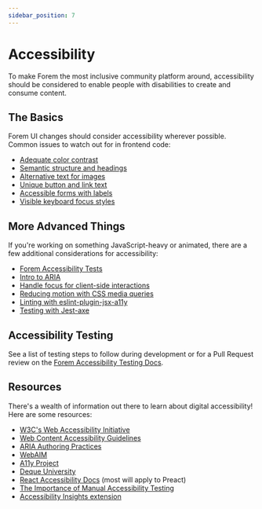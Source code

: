 ```yaml
---
sidebar_position: 7
---
```


# Accessibility

To make Forem the most inclusive community platform around, accessibility should
be considered to enable people with disabilities to create and consume content.

## The Basics

Forem UI changes should consider accessibility wherever possible. Common issues
to watch out for in frontend code:

- [Adequate color contrast](https://webaim.org/articles/contrast/evaluating)
- [Semantic structure and headings](https://webaim.org/techniques/semanticstructure/)
- [Alternative text for images](https://webaim.org/techniques/alttext/)
- [Unique button and link text](https://webaim.org/techniques/hypertext/link_text)
- [Accessible forms with labels](https://webaim.org/techniques/forms/)
- [Visible keyboard focus styles](https://www.washington.edu/accessibility/checklist/focus/)

## More Advanced Things

If you're working on something JavaScript-heavy or animated, there are a few
additional considerations for accessibility:

- [Forem Accessibility Tests](https://docs.forem.com/tests/accessibility-tests/)
- [Intro to ARIA](https://webaim.org/techniques/aria/)
- [Handle focus for client-side interactions](https://dev.to/robdodson/managing-focus-64l)
- [Reducing motion with CSS media queries](https://css-tricks.com/introduction-reduced-motion-media-query/)
- [Linting with eslint-plugin-jsx-a11y](https://github.com/jsx-eslint/eslint-plugin-jsx-a11y)
- [Testing with Jest-axe](https://dev.to/bdougieyo/accessibility-testing-in-react-with-jest-axe-l7k)

## Accessibility Testing

See a list of testing steps to follow during development or for a Pull Request
review on the
[Forem Accessibility Testing Docs](https://docs.forem.com/tests/accessibility-tests/).

## Resources

There's a wealth of information out there to learn about digital accessibility!
Here are some resources:

- [W3C's Web Accessibility Initiative](https://www.w3.org/WAI/)
- [Web Content Accessibility Guidelines](https://www.w3.org/TR/WCAG21/)
- [ARIA Authoring Practices](https://www.w3.org/TR/wai-aria-practices-1.1/)
- [WebAIM](http://webaim.org/)
- [A11y Project](https://a11yproject.com)
- [Deque University](https://dequeuniversity.com/)
- [React Accessibility Docs](https://reactjs.org/docs/accessibility.html) (most
  will apply to Preact)
- [The Importance of Manual Accessibility Testing](https://www.smashingmagazine.com/2018/09/importance-manual-accessibility-testing/)
- [Accessibility Insights extension](https://accessibilityinsights.io/)
